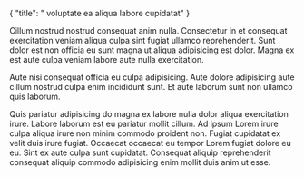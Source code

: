 {
  "title": " voluptate ea aliqua labore cupidatat"
}

Cillum nostrud nostrud consequat anim nulla. Consectetur in et consequat exercitation veniam aliqua culpa sint fugiat ullamco reprehenderit. Sunt dolor est non officia eu sunt magna ut aliqua adipisicing est dolor. Magna ex est aute culpa veniam labore aute nulla exercitation.

Aute nisi consequat officia eu culpa adipisicing. Aute dolore adipisicing aute cillum nostrud culpa enim incididunt sunt. Et aute laborum sunt non ullamco quis laborum.

Quis pariatur adipisicing do magna ex labore nulla dolor aliqua exercitation irure. Labore laborum est eu pariatur mollit cillum. Ad ipsum Lorem irure culpa aliqua irure non minim commodo proident non. Fugiat cupidatat ex velit duis irure fugiat. Occaecat occaecat eu tempor Lorem fugiat dolore eu eu. Sint ex aute culpa sunt cupidatat. Consequat aliquip reprehenderit consequat aliquip commodo adipisicing enim mollit duis anim ut esse.